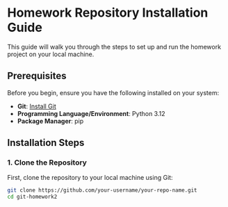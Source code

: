 # Homework Repository Installation Guide

This guide will walk you through the steps to set up and run the homework project on your local machine.

## Prerequisites

Before you begin, ensure you have the following installed on your system:

- **Git**: [Install Git](https://git-scm.com/downloads)
- **Programming Language/Environment**: Python 3.12
- **Package Manager**: pip

## Installation Steps

### 1. Clone the Repository

First, clone the repository to your local machine using Git:

```bash
git clone https://github.com/your-username/your-repo-name.git
cd git-homework2
```
